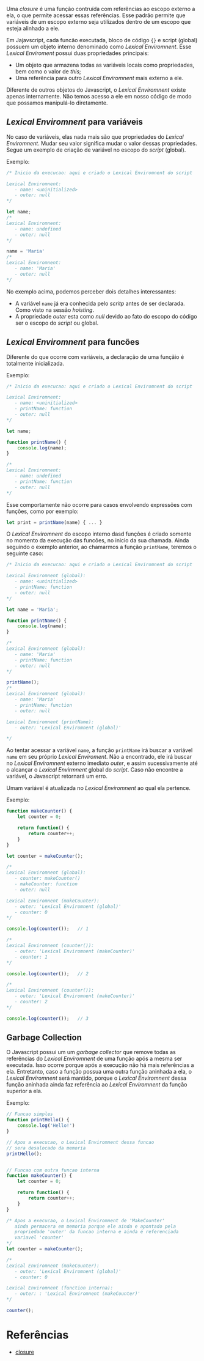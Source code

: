 Uma *closure* é uma função contruída com referências ao escopo externo a ela, o que permite acessar essas referências. Esse padrão permite que variáveis de um escopo externo seja utilizados dentro de um escopo que esteja alinhado a ele.

Em Jajavscript, cada funcão executada, bloco de código `{}` e script (global) possuem um objeto interno denominado como *Lexical Enviromnent*. Esse *Lexical Enviroment* possui duas propriedades principais:

- Um objeto que armazena todas as variáveis locais como propriedades, bem como o valor de *this*;
- Uma referência para outro *Lexical Enviromnent* mais externo a ele.

Diferente de outros objetos do Javascript, o *Lexical Enviromnent* existe apenas internamente. Não temos acesso a ele em nosso código de modo que possamos manipulá-lo diretamente.

## *Lexical Enviromnent* para variáveis

No caso de variáveis, elas nada mais são que propriedades do *Lexical Enviromnent*. Mudar seu valor significa mudar o valor dessas propriedades. Segue um exemplo de criação de variável no escopo do *script* (global).

Exemplo:

```javascript
/* Inicio da execucao: aqui e criado o Lexical Enviromnent do script

Lexical Enviromnent:
   - name: <uninitialized>
   - outer: null
*/

let name;
/*
Lexical Enviromnent:
   - name: undefined
   - outer: null
*/

name = 'Maria'
/*
Lexical Enviromnent:
   - name: 'Maria'
   - outer: null
*/
```

No exemplo acima, podemos perceber dois detalhes interessantes:

- A variável `name` já era conhecida pelo *scritp* antes de ser declarada. Como visto na sessão *hoisting*.
- A propriedade *outer* esta como *null* devido ao fato do escopo do código ser o escopo do *script* ou global.

## *Lexical Enviromnent* para funcões

Diferente do que ocorre com variáveis, a declaração de uma funçãio é totalmente inicializada.

Exemplo:

```javascript
/* Inicio da execucao: aqui e criado o Lexical Enviromnent do script

Lexical Enviromnent:
   - name: <uninitialized>
   - printName: function
   - outer: null
*/

let name;

function printName() {
    console.log(name);
}

/*
Lexical Enviromnent:
   - name: undefined
   - printName: function
   - outer: null
*/
```

Esse comportamente não ocorre para casos envolvendo expressões com funções, como por exemplo:

```javascript
let print = printName(name) { ... }
```

O *Lexical Enviromnent* do escopo interno dasd funções é criado somente no momento da execução das funcões, no inicio da sua chamada. Ainda seguindo o exemplo anterior, ao chamarmos a função `printName`, teremos o seguinte caso:

```javascript
/* Inicio da execucao: aqui e criado o Lexical Enviromnent do script

Lexical Enviromnent (global):
   - name: <uninitialized>
   - printName: function
   - outer: null
*/

let name = 'Maria';

function printName() {
    console.log(name);
}

/*
Lexical Enviromnent (global):
   - name: 'Maria'
   - printName: function
   - outer: null
*/

printName();
/*
Lexical Enviromnent (global):
   - name: 'Maria'
   - printName: function
   - outer: null

Lexical Enviromnent (printName):
   - outer: 'Lexical Enviromnent (global)'

*/
```

Ao tentar acessar a variável `name`, a função `printName` irá buscar a variável `name` em seu próprio *Lexical Enviroment*. Não a encontrado, ele irá buscar no *Lexical Enviromnent* externo imediato *outer*, e assim sucessivamente até o alcançar o *Lexical Envirmnent* global do *script*. Caso não encontre a variável, o Javascript retornará um erro.

Umam variável é atualizada no *Lexical Enviromnent* ao qual ela pertence.

Exemplo:

```javascript
function makeCounter() {
    let counter = 0;

    return function() {
        return counter++;
    }
}

let counter = makeCounter();

/*
Lexical Enviromnent (global):
   - counter: makeCounter()
   - makeCounter: function
   - outer: null

Lexical Enviromnent (makeCounter):
   - outer: 'Lexical Enviromnent (global)'
   - counter: 0
*/

console.log(counter());   // 1

/*
Lexical Enviromnent (counter()):
   - outer: 'Lexical Enviromnent (makeCounter)'
   - counter: 1
*/

console.log(counter());   // 2

/*
Lexical Enviromnent (counter()):
   - outer: 'Lexical Enviromnent (makeCounter)'
   - counter: 2
*/

console.log(counter());   // 3
```

## Garbage Collection

O Javascript possui um um *garbage collector* que remove todas as referências do *Lexical Enviromnent* de uma função após a mesma ser executada. Isso ocorre porque após a execução não há mais referências a ela. Entretanto, caso a função possua uma outra função aninhada a ela, o *Lexical Enviromnent* será mantido, porque o *Lexical Enviromnent* dessa função aninhada ainda faz referência ao *Lexical Enviromnent* da função superior a ela.

Exemplo:

```javascript
// Funcao simples
function printHello() {
    console.log('Hello!')
}

// Apos a execucao, o Lexical Enviromnent dessa funcao
// sera desalocado da memoria
printHello();


// Funcao com outra funcao interna
function makeCounter() {
    let counter = 0;

    return function() {
        return counter++;
    }
}

/* Apos a execucao, o Lexical Enviromnent de 'MakeCounter' 
   ainda permacera em memoria porque ele ainda e apontado pela
   propriedade 'outer' da funcao interna e ainda é referenciada
   variavel 'counter'
*/
let counter = makeCounter();

/*
Lexical Enviromnent (makeCounter):
   - outer: 'Lexical Enviromnent (global)'
   - counter: 0

Lexical Enviromnent (function interna):
   - outer: : 'Lexical Enviromnent (makeCounter)'
*/

counter();
```

# Referências

- [closure](https://javascript.info/closure)